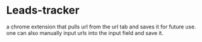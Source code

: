 # Leads-tracker
a chrome extension that pulls url from the url tab and saves it for future use.
one can also manually input urls into the input field and save it.
